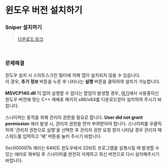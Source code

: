 # 윈도우 버전 설치하기

### Sniper 설치하기

> [다운로드 링크](https://github.com/sniper-internet/Sniper-desktop-release/releases/download/v0.0.34/Sniper-Setup-0.0.34.exe)

<br>

### 문제해결

윈도우 설치 시 스마트스크린 필터에 의해 앱이 설치되지 않을 수 있습니다. </br>
이 경우, **추가 정보** 버튼을 누른 후 나타나는 **실행** 버튼을 클릭하여 설치가 가능합니다. <br>
<br>
**MSVCP140.dll** 이 없어 실행할 수 없다는 팝업이 발생할 경우, [여기](https://www.microsoft.com/ko-kr/download/details.aspx?id=48145)에서 사용중이신 윈도우 버전에 맞는 C++ 재배포 패키지 x86/x64를 다운로드받아 설치하여 주시기 바랍니다. <br>
<br>
스나이퍼는 동작을 위해 관리자 권한을 필요로 합니다. **User did not grant permission** 에러 발생 시, 관리자 권한을 먼저 부여받아야 합니다. 스나이퍼를 우클릭하여 '관리자 권한으로 실행'을 선택한 후 관리자 권한 요청 창이 나타날 경우 관리자 패스워드를 입력하고 '예' 버튼을 눌러 주시기 바랍니다. <br>
<br>
0xc000007b 에러는 64비트 윈도우에서 32비트 프로그램을 실행시킬 때 발생할 수 있는 에러로 재부팅 후 스나이퍼를 완전히 삭제하고 최신 버전으로 다시 설치해주시기 바랍니다.
